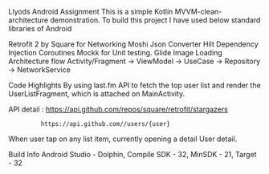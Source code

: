 Llyods Android Assignment
This is a simple Kotlin MVVM-clean-architecture demonstration. To build this project I have used below standard libraries of Android

Retrofit 2 by Square for Networking
Moshi Json Converter
Hilt Dependency Injection
Coroutines
Mockk for Unit testing.
Glide Image Loading
Architecture flow
Activity/Fragment -> ViewModel -> UseCase -> Repository -> NetworkService

Code Highlights
By using last.fm API to fetch the top user list and render the UserListFragment, which is attached on MainActivity.

API detail : https://api.github.com/repos/square/retrofit/stargazers

             https://api.github.com//users/{user}

When user tap on any list item, currently opening a detail User detail.

Build Info
Android Studio - Dolphin, Compile SDK - 32, MinSDK - 21, Target - 32
